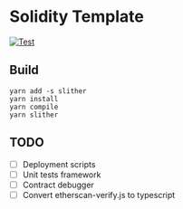 # Solidity Template

[![Test](https://github.com/NpoolPlatform/solidity-template/actions/workflows/main.yml/badge.svg?branch=master)](https://github.com/NpoolPlatform/solidity-template/actions/workflows/main.yml)

## Build
```
yarn add -s slither
yarn install
yarn compile
yarn slither
```

## TODO
- [ ] Deployment scripts
- [ ] Unit tests framework
- [ ] Contract debugger
- [ ] Convert etherscan-verify.js to typescript